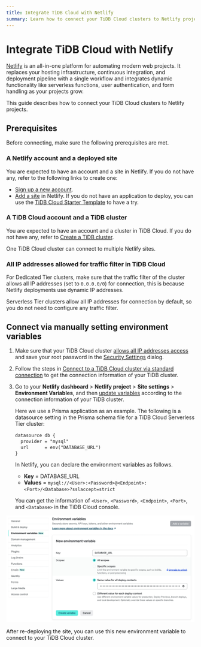 ```yaml
---
title: Integrate TiDB Cloud with Netlify
summary: Learn how to connect your TiDB Cloud clusters to Netlify projects.
---
```


# Integrate TiDB Cloud with Netlify

[Netlify](https://netlify.com/) is an all-in-one platform for automating modern web projects. It replaces your hosting infrastructure, continuous integration, and deployment pipeline with a single workflow and integrates dynamic functionality like serverless functions, user authentication, and form handling as your projects grow.

This guide describes how to connect your TiDB Cloud clusters to Netlify projects.

## Prerequisites

Before connecting, make sure the following prerequisites are met.

### A Netlify account and a deployed site

You are expected to have an account and a site in Netlify. If you do not have any, refer to the following links to create one:

* [Sign up a new account](https://app.netlify.com/signup).
* [Add a site](https://docs.netlify.com/welcome/add-new-site/) in Netlify. If you do not have an application to deploy, you can use the [TiDB Cloud Starter Template](https://github.com/tidbcloud/nextjs-prisma-example) to have a try.

### A TiDB Cloud account and a TiDB cluster

You are expected to have an account and a cluster in TiDB Cloud. If you do not have any, refer to [Create a TiDB cluster](/tidb-cloud/create-tidb-cluster.md).

One TiDB Cloud cluster can connect to multiple Netlify sites.

### All IP addresses allowed for traffic filter in TiDB Cloud

For Dedicated Tier clusters, make sure that the traffic filter of the cluster allows all IP addresses (set to `0.0.0.0/0`) for connection, this is because Netlify deployments use dynamic IP addresses.

Serverless Tier clusters allow all IP addresses for connection by default, so you do not need to configure any traffic filter.

## Connect via manually setting environment variables

1. Make sure that your TiDB Cloud cluster [allows all IP addresses access](#all-ip-addresses-allowed-for-traffic-filter-in-tidb-cloud) and save your root password in the [Security Settings](/tidb-cloud/configure-security-settings.md) dialog.
2. Follow the steps in [Connect to a TiDB Cloud cluster via standard connection](/tidb-cloud/connect-via-standard-connection.md) to get the connection information of your TiDB cluster.
3. Go to your **Netlify dashboard** > **Netlify project** > **Site settings** > **Environment Variables**, and then [update variables](https://docs.netlify.com/environment-variables/get-started/#update-variables-with-the-netlify-ui) according to the connection information of your TiDB cluster.

    Here we use a Prisma application as an example. The following is a datasource setting in the Prisma schema file for a TiDB Cloud Serverless Tier cluster:

    ```
    datasource db {
      provider = "mysql"
      url      = env("DATABASE_URL")
    }
    ```

    In Netlify, you can declare the environment variables as follows.

    - **Key** = DATABASE_URL
    - **Values** = `mysql://<User>:<Password>@<Endpoint>:<Port>/<Database>?sslaccept=strict`

    You can get the information of `<User>`, `<Password>`, `<Endpoint>`, `<Port>`, and `<Database>` in the TiDB Cloud console.

![Set an environment variable in Netlify](/media/tidb-cloud/integration-netlify-environment-variables.jpg)

After re-deploying the site, you can use this new environment variable to connect to your TiDB Cloud cluster.